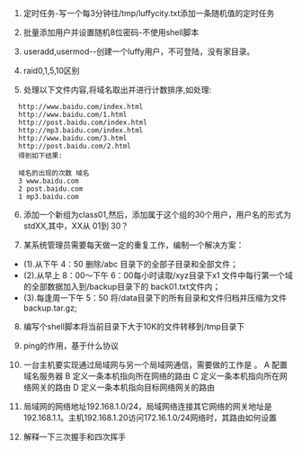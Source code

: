 1. 定时任务-写一个每3分钟往/tmp/luffycity.txt添加一条随机值的定时任务

2. 批量添加用户并设置随机8位密码-不使用shell脚本

3. useradd,usermod--创建一个luffy用户，不可登陆，没有家目录。

4. raid0,1,5,10区别

5. 处理以下文件内容,将域名取出并进行计数排序,如处理:

  ```
	http://www.baidu.com/index.html
	http://www.baidu.com/1.html
	http://post.baidu.com/index.html
	http://mp3.baidu.com/index.html
	http://www.baidu.com/3.html
	http://post.baidu.com/2.html
	得到如下结果:

    域名的出现的次数 域名
    3 www.baidu.com
    2 post.baidu.com
    1 mp3.baidu.com

  ```

6. 添加一个新组为class01,然后，添加属于这个组的30个用户，用户名的形式为stdXX,其中，XX从 01到 30？

7. 某系统管理员需要每天做一定的重复工作，编制一个解决方案：<br>
- (1).从下午 4：50 删除/abc 目录下的全部子目录和全部文件；
- (2).从早上 8：00～下午 6：00每小时读取/xyz目录下x1 文件中每行第一个域的全部数据加入到/backup目录下的 back01.txt文件内；
- (3).每逢周一下午 5：50 将/data目录下的所有目录和文件归档并压缩为文件backup.tar.gz;

8. 编写个shell脚本将当前目录下大于10K的文件转移到/tmp目录下

9. ping的作用，基于什么协议

10. 一台主机要实现通过局域网与另一个局域网通信，需要做的工作是 。
    A 配置域名服务器
    B 定义一条本机指向所在网络的路由
    C 定义一条本机指向所在网络网关的路由
    D 定义一条本机指向目标网络网关的路由

11. 局域网的网络地址192.168.1.0/24，局域网络连接其它网络的网关地址是192.168.1.1。主机192.168.1.20访问172.16.1.0/24网络时，其路由如何设置

12. 解释一下三次握手和四次挥手